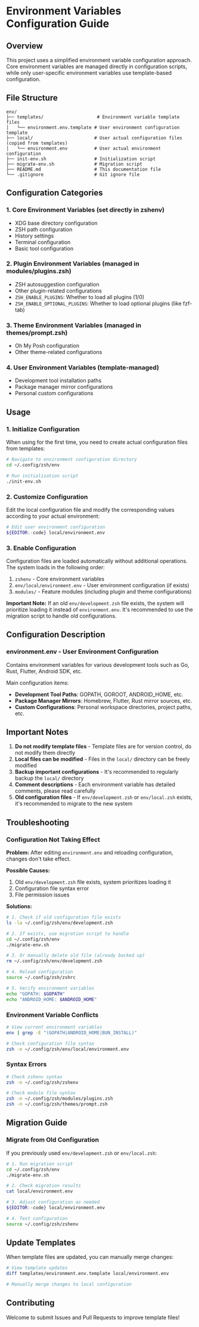 # Environment Variables Configuration Guide

## Overview

This project uses a simplified environment variable configuration approach. Core environment variables are managed directly in configuration scripts, while only user-specific environment variables use template-based configuration.

## File Structure

```
env/
├── templates/                    # Environment variable template files
│   └── environment.env.template # User environment configuration template
├── local/                       # User actual configuration files (copied from templates)
│   └── environment.env          # User actual environment configuration
├── init-env.sh                  # Initialization script
├── migrate-env.sh               # Migration script
├── README.md                    # This documentation file
└── .gitignore                   # Git ignore file
```

## Configuration Categories

### 1. Core Environment Variables (set directly in zshenv)
- XDG base directory configuration
- ZSH path configuration
- History settings
- Terminal configuration
- Basic tool configuration

### 2. Plugin Environment Variables (managed in modules/plugins.zsh)
- ZSH autosuggestion configuration
- Other plugin-related configurations
- `ZSH_ENABLE_PLUGINS`: Whether to load all plugins (1/0)
- `ZSH_ENABLE_OPTIONAL_PLUGINS`: Whether to load optional plugins (like fzf-tab)

### 3. Theme Environment Variables (managed in themes/prompt.zsh)
- Oh My Posh configuration
- Other theme-related configurations

### 4. User Environment Variables (template-managed)
- Development tool installation paths
- Package manager mirror configurations
- Personal custom configurations

## Usage

### 1. Initialize Configuration

When using for the first time, you need to create actual configuration files from templates:

```bash
# Navigate to environment configuration directory
cd ~/.config/zsh/env

# Run initialization script
./init-env.sh
```

### 2. Customize Configuration

Edit the local configuration file and modify the corresponding values according to your actual environment:

```bash
# Edit user environment configuration
${EDITOR:-code} local/environment.env
```

### 3. Enable Configuration

Configuration files are loaded automatically without additional operations. The system loads in the following order:

1. `zshenv` - Core environment variables
2. `env/local/environment.env` - User environment configuration (if exists)
3. `modules/` - Feature modules (including plugin and theme configurations)

**Important Note:** If an old `env/development.zsh` file exists, the system will prioritize loading it instead of `environment.env`. It's recommended to use the migration script to handle old configurations.

## Configuration Description

### environment.env - User Environment Configuration
Contains environment variables for various development tools such as Go, Rust, Flutter, Android SDK, etc.

Main configuration items:
- **Development Tool Paths**: GOPATH, GOROOT, ANDROID_HOME, etc.
- **Package Manager Mirrors**: Homebrew, Flutter, Rust mirror sources, etc.
- **Custom Configurations**: Personal workspace directories, project paths, etc.

## Important Notes

1. **Do not modify template files** - Template files are for version control, do not modify them directly
2. **Local files can be modified** - Files in the `local/` directory can be freely modified
3. **Backup important configurations** - It's recommended to regularly backup the `local/` directory
4. **Comment descriptions** - Each environment variable has detailed comments, please read carefully
5. **Old configuration files** - If `env/development.zsh` or `env/local.zsh` exists, it's recommended to migrate to the new system

## Troubleshooting

### Configuration Not Taking Effect

**Problem:** After editing `environment.env` and reloading configuration, changes don't take effect.

**Possible Causes:**
1. Old `env/development.zsh` file exists, system prioritizes loading it
2. Configuration file syntax error
3. File permission issues

**Solutions:**
```bash
# 1. Check if old configuration file exists
ls -la ~/.config/zsh/env/development.zsh

# 2. If exists, use migration script to handle
cd ~/.config/zsh/env
./migrate-env.sh

# 3. Or manually delete old file (already backed up)
rm ~/.config/zsh/env/development.zsh

# 4. Reload configuration
source ~/.config/zsh/zshrc

# 5. Verify environment variables
echo "GOPATH: $GOPATH"
echo "ANDROID_HOME: $ANDROID_HOME"
```

### Environment Variable Conflicts
```bash
# View current environment variables
env | grep -E "(GOPATH|ANDROID_HOME|BUN_INSTALL)"

# Check configuration file syntax
zsh -n ~/.config/zsh/env/local/environment.env
```

### Syntax Errors
```bash
# Check zshenv syntax
zsh -n ~/.config/zsh/zshenv

# Check module file syntax
zsh -n ~/.config/zsh/modules/plugins.zsh
zsh -n ~/.config/zsh/themes/prompt.zsh
```

## Migration Guide

### Migrate from Old Configuration

If you previously used `env/development.zsh` or `env/local.zsh`:

```bash
# 1. Run migration script
cd ~/.config/zsh/env
./migrate-env.sh

# 2. Check migration results
cat local/environment.env

# 3. Adjust configuration as needed
${EDITOR:-code} local/environment.env

# 4. Test configuration
source ~/.config/zsh/zshenv
```

## Update Templates

When template files are updated, you can manually merge changes:

```bash
# View template updates
diff templates/environment.env.template local/environment.env

# Manually merge changes to local configuration
```

## Contributing

Welcome to submit Issues and Pull Requests to improve template files! 